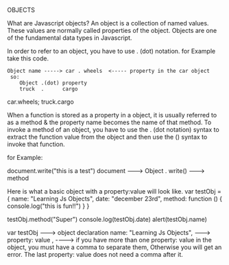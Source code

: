 OBJECTS

What are Javascript objects?
 An object is a collection of named values. These values are normally called properties of the object.
 Objects are one of the fundamental data types in Javascript.

 In order to refer to an object, you have to use . (dot)  notation.
 for Example take this code.

    Object name -----> car . wheels  <----- property in the car object
     so: 
        Object .(dot) property 
        truck  .      cargo

car.wheels;
truck.cargo

When a function is stored as a property in a object, it is usually referred to as a method & the property name becomes the name of that method.
To invoke a method of an object, you have to use the . (dot notation) syntax to extract the function value from the object and then use the ()
syntax to invoke that function.

for Example:

document.write("this is a test")
document ---> Object . write() ---> method

Here is what a basic object with a property:value will look like.
 var testObj = {
     name: "Learning Js Objects",
     date: "december 23rd",
     method: function () {
         console.log("this is fun!!")
     }
 }

testObj.method("Super")
console.log(testObj.date)
alert(testObj.name)


var testObj ---> object declaration
name: "Learning Js Objects", ---> property: value
, ----> if you have more than one property: value in the object, you must have a comma to separate them, Otherwise you will get an error. 
        The last property: value does not need a comma after it.
